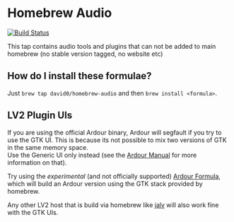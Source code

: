 # Homebrew Audio

[![Build Status](https://travis-ci.org/david0/homebrew-audio.svg?branch=master)](https://travis-ci.org/david0/homebrew-audio)


This tap contains audio tools and plugins that can not be added to main homebrew (no stable version tagged, no website etc)


## How do I install these formulae?

Just `brew tap david0/homebrew-audio` and then `brew install <formula>`.

## LV2 Plugin UIs

If you are using the official Ardour binary, Ardour will segfault if you try to use the GTK UI. This is because its not possible to mix two versions of GTK in the same memory space.  
Use the Generic UI only instead (see the [Ardour Manual](http://manual.ardour.org/working-with-plugins/working-with-ardour-built-plugin-editors/) for more information on that).

Try using the *experimental* (and not officially supported) [Ardour Formula](https://github.com/david0/homebrew-audio/blob/master/Formula/ardour4.rb), which will build an Ardour version using the GTK stack provided by homebrew.

Any other LV2 host that is build via homebrew like [jalv](https://github.com/david0/homebrew-audio/blob/master/Formula/jalv.rb) will also work fine with the GTK UIs.
